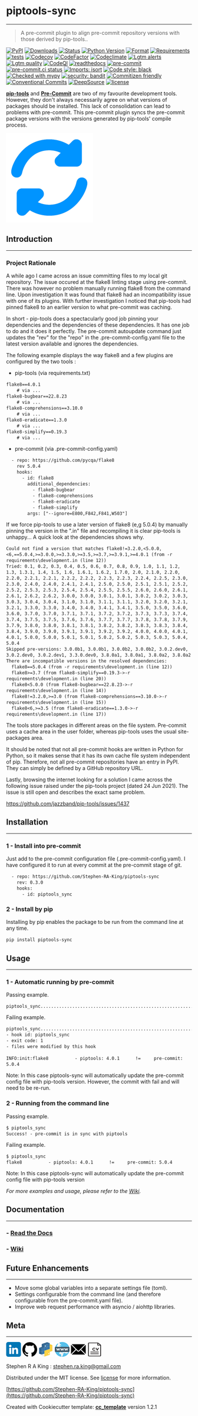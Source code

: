 # piptools-sync

---

> A pre-commit plugin to align pre-commit repository versions with those derived by pip-tools..

[![PyPI][pypi-image]][pypi-url]
[![Downloads][downloads-image]][downloads-url]
[![Status][status-image]][pypi-url]
[![Python Version][python-version-image]][pypi-url]
[![Format][format-image]][pypi-url]
[![Requirements][requirements-status-image]][requirements-status-url]
[![tests][tests-image]][tests-url]
[![Codecov][codecov-image]][codecov-url]
[![CodeFactor][codefactor-image]][codefactor-url]
[![Codeclimate][codeclimate-image]][codeclimate-url]
[![Lgtm alerts][lgtm-alerts-image]][lgtm-alerts-url]
[![Lgtm quality][lgtm-quality-image]][lgtm-quality-url]
[![CodeQl][codeql-image]][codeql-url]
[![readthedocs][readthedocs-image]][readthedocs-url]
[![pre-commit][pre-commit-image]][pre-commit-url]
[![pre-commit.ci status][pre-commit.ci-image]][pre-commit.ci-url]
[![Imports: isort][isort-image]][isort-url]
[![Code style: black][black-image]][black-url]
[![Checked with mypy][mypy-image]][mypy-url]
[![security: bandit][bandit-image]][bandit-url]
[![Commitizen friendly][commitizen-image]][commitizen-url]
[![Conventional Commits][conventional-commits-image]][conventional-commits-url]
[![DeepSource][deepsource-image]][deepsource-url]
[![license][license-image]][license-url]

[**pip-tools**][pip-tools-url] and [**Pre-Commit**][pre-commit-url] are two of my favourite development tools. However, they don't always necessarily agree
on what versions of packages should be installed.
This lack of consolidation can lead to problems with pre-commit.
This pre-commit plugin syncs the pre-commit package versions with the versions generated by pip-tools' compile process.

![](assets/header.png)

## Introduction

---

### Project Rationale

A while ago I came across an issue committing files to my local git repository. The issue occured at the flake8 linting stage using pre-commit.
There was however no problem manually running flake8 from the command line. Upon investigation It was found that flake8 had an
incompatibility issue with one of its plugins.
With further investigation I noticed that pip-tools had pinned flake8 to an earlier version to what pre-commit was caching.

In short - pip-tools does a spectacularly good job pinning your dependencies and the dependencies of these dependencies. It has one job to do and it does it perfectly.
The pre-commit autoupdate command just updates the "rev" for the "repo" in the .pre-commit-config.yaml file to the latest version available and ignores the dependencies.

The following example displays the way flake8 and a few plugins are configured by the two tools :

- pip-tools (via requirements.txt)

```shell
flake8==4.0.1
    # via ...
flake8-bugbear==22.8.23
    # via ...
flake8-comprehensions==3.10.0
    # via ...
flake8-eradicate==1.3.0
    # via ...
flake8-simplify==0.19.3
    # via ...
```

- pre-commit (via .pre-commit-config.yaml)

```shell
  - repo: https://github.com/pycqa/flake8
    rev 5.0.4
    hooks:
      - id: flake8
        additional_dependencies:
          - flake8-bugbear
          - flake8-comprehensions
          - flake8-eradicate
          - flake8-simplify
        args: ["--ignore=E800,F842,F841,W503"]
```

If we force pip-tools to use a later version of flake8 (e,g 5.0.4) by manually pinning the version in the ".in" file and recompiling it is clear pip-tools is unhappy... A quick look at the dependencies shows why.

```shell
Could not find a version that matches flake8!=3.2.0,<5.0.0,<6,==5.0.4,>=3.0.0,>=3.3.0,>=3.5,>=3.7,>=3.9.1,>=4.0.1 (from -r requirements\development.in (line 12))
Tried: 0.1, 0.2, 0.3, 0.4, 0.5, 0.6, 0.7, 0.8, 0.9, 1.0, 1.1, 1.2, 1.3, 1.3.1, 1.4, 1.5, 1.6, 1.6.1, 1.6.2, 1.7.0, 2.0, 2.1.0, 2.2.0, 2.2.0, 2.2.1, 2.2.1, 2.2.2, 2.2.2, 2.2.3, 2.2.3, 2.2.4, 2.2.5, 2.3.0, 2.3.0, 2.4.0, 2.4.0, 2.4.1, 2.4.1, 2.5.0, 2.5.0, 2.5.1, 2.5.1, 2.5.2, 2.5.2, 2.5.3, 2.5.3, 2.5.4, 2.5.4, 2.5.5, 2.5.5, 2.6.0, 2.6.0, 2.6.1, 2.6.1, 2.6.2, 2.6.2, 3.0.0, 3.0.0, 3.0.1, 3.0.1, 3.0.2, 3.0.2, 3.0.3, 3.0.3, 3.0.4, 3.0.4, 3.1.0, 3.1.0, 3.1.1, 3.1.1, 3.2.0, 3.2.0, 3.2.1, 3.2.1, 3.3.0, 3.3.0, 3.4.0, 3.4.0, 3.4.1, 3.4.1, 3.5.0, 3.5.0, 3.6.0, 3.6.0, 3.7.0, 3.7.0, 3.7.1, 3.7.1, 3.7.2, 3.7.2, 3.7.3, 3.7.3, 3.7.4, 3.7.4, 3.7.5, 3.7.5, 3.7.6, 3.7.6, 3.7.7, 3.7.7, 3.7.8, 3.7.8, 3.7.9, 3.7.9, 3.8.0, 3.8.0, 3.8.1, 3.8.1, 3.8.2, 3.8.2, 3.8.3, 3.8.3, 3.8.4, 3.8.4, 3.9.0, 3.9.0, 3.9.1, 3.9.1, 3.9.2, 3.9.2, 4.0.0, 4.0.0, 4.0.1, 4.0.1, 5.0.0, 5.0.0, 5.0.1, 5.0.1, 5.0.2, 5.0.2, 5.0.3, 5.0.3, 5.0.4, 5.0.4
Skipped pre-versions: 3.0.0b1, 3.0.0b1, 3.0.0b2, 3.0.0b2, 3.0.2.dev0, 3.0.2.dev0, 3.0.2.dev1, 3.3.0.dev0, 3.8.0a1, 3.8.0a1, 3.8.0a2, 3.8.0a2
There are incompatible versions in the resolved dependencies:
  flake8==5.0.4 (from -r requirements\development.in (line 12))
  flake8>=3.7 (from flake8-simplify==0.19.3->-r requirements\development.in (line 20))
  flake8<5.0.0 (from flake8-bugbear==22.8.23->-r requirements\development.in (line 14))
  flake8!=3.2.0,>=3.0 (from flake8-comprehensions==3.10.0->-r requirements\development.in (line 15))
  flake8<6,>=3.5 (from flake8-eradicate==1.3.0->-r requirements\development.in (line 17))
```

The tools store packages in different areas on the file system. Pre-commit uses a cache area in the user folder, whereas pip-tools uses the usual site-packages area.

It should be noted that not all pre-commit hooks are written in Python for Python, so it makes sense that it has its own cache file system independent of pip.
Therefore, not all pre-commit repositories have an entry in PyPI. They can simply be defined by a GitHub repository URL.

Lastly, browsing the internet looking for a solution I came across the following issue raised under the pip-tools project (dated 24 Jun 2021).
The issue is still open and describes the exact same problem.

https://github.com/jazzband/pip-tools/issues/1437

## Installation

---

### 1 - Install into pre-commit

Just add to the pre-commit configuration file (.pre-commit-config.yaml).
I have configured it to run at every commit at the pre-commit stage of git.

```shell
  - repo: https://github.com/Stephen-RA-King/piptools-sync
    rev: 0.3.0
    hooks:
      - id: piptools_sync
```

### 2 - Install by pip

Installing by pip enables the package to be run from the command line at any time.

```sh
pip install piptools-sync
```

## Usage

---

### 1 - Automatic running by pre-commit

Passing example.

```shell
piptools_sync............................................................Passed
```

Failing example.

```shell
piptools_sync............................................................Failed
- hook id: piptools_sync
- exit code: 1
- files were modified by this hook

INFO:init:flake8          - piptools: 4.0.1      !=     pre-commit: 5.0.4
```

Note: In this case piptools-sync will automatically update the pre-commit config file with pip-tools version.
However, the commit with fail and will need to be re-run.

### 2 - Running from the command line

Passing example.

```shell
$ piptools_sync
Success! - pre-commit is in sync with piptools
```

Failing example.

```shell
$ piptools_sync
flake8          - piptools: 4.0.1      !=     pre-commit: 5.0.4
```

Note: In this case piptools-sync will automatically update the pre-commit config file with pip-tools version

_For more examples and usage, please refer to the [Wiki][wiki]._

## Documentation

---

### - [**Read the Docs**](https://piptools-sync.readthedocs.io/en/latest/)

### - [**Wiki**](https://github.com/Stephen-RA-King/piptools-sync/wiki)

## Future Enhancements

---

- Move some global variables into a separate settings file (toml).
- Settings configurable from the command line (and therefore configurable from the pre-commit.yaml file).
- Improve web request performance with asyncio / aiohttp libraries.

## Meta

---

[![](assets/linkedin.png)](https://linkedin.com/in/stephen-k-3a4644210)
[![](assets/github.png)](https://github.com/Stephen-RA-King)
[![](assets/pypi.png)](https://pypi.org/project/piptools-sync/)
[![](assets/www.png)](https://www.justpython.tech)
[![](assets/email.png)](mailto:stephen.ra.king@gmail.com)
[![](assets/cv.png)](https://www.justpython.tech/cv)

Stephen R A King : stephen.ra.king@gmail.com

Distributed under the MIT license. See [license][license-url] for more information.

[https://github.com/Stephen-RA-King/piptools-sync](https://github.com/Stephen-RA-King/piptools-sync)

Created with Cookiecutter template: [**cc_template**][cc_template-url] version 1.2.1

<!-- Markdown link & img dfn's -->

[bandit-image]: https://img.shields.io/badge/security-bandit-yellow.svg
[bandit-url]: https://github.com/PyCQA/bandit
[black-image]: https://img.shields.io/badge/code%20style-black-000000.svg
[black-url]: https://github.com/psf/black
[cc_template-url]: https://github.com/Stephen-RA-King/cc_template
[codeclimate-image]: https://api.codeclimate.com/v1/badges/9543c409696e9976a987/maintainability
[codeclimate-url]: https://codeclimate.com/github/Stephen-RA-King/piptools-sync/maintainability
[codecov-image]: https://codecov.io/gh/Stephen-RA-King/piptools-sync/branch/main/graph/badge.svg
[codecov-url]: https://app.codecov.io/gh/Stephen-RA-King/piptools-sync
[codefactor-image]: https://www.codefactor.io/repository/github/Stephen-RA-King/piptools-sync/badge
[codefactor-url]: https://www.codefactor.io/repository/github/Stephen-RA-King/piptools-sync
[codeql-image]: https://github.com/Stephen-RA-King/piptools-sync/actions/workflows/codeql-analysis.yml/badge.svg
[codeql-url]: https://github.com/Stephen-RA-King/piptools-sync/actions/workflows/codeql-analysis.yml
[commitizen-image]: https://img.shields.io/badge/commitizen-friendly-brightgreen.svg
[commitizen-url]: http://commitizen.github.io/cz-cli/
[conventional-commits-image]: https://img.shields.io/badge/Conventional%20Commits-1.0.0-yellow.svg?style=flat-square
[conventional-commits-url]: https://conventionalcommits.org
[deepsource-image]: https://static.deepsource.io/deepsource-badge-light-mini.svg
[deepsource-url]: https://deepsource.io/gh/Stephen-RA-King/piptools-sync/?ref=repository-badge
[downloads-image]: https://static.pepy.tech/personalized-badge/piptools-sync?period=total&units=international_system&left_color=black&right_color=orange&left_text=Downloads
[downloads-url]: https://pepy.tech/project/piptools-sync
[format-image]: https://img.shields.io/pypi/format/piptools-sync
[isort-image]: https://img.shields.io/badge/%20imports-isort-%231674b1?style=flat&labelColor=ef8336
[isort-url]: https://github.com/pycqa/isort/
[lgtm-alerts-image]: https://img.shields.io/lgtm/alerts/g/Stephen-RA-King/piptools-sync.svg?logo=lgtm&logoWidth=18
[lgtm-alerts-url]: https://lgtm.com/projects/g/Stephen-RA-King/piptools-sync/alerts/
[lgtm-quality-image]: https://img.shields.io/lgtm/grade/python/g/Stephen-RA-King/piptools-sync.svg?logo=lgtm&logoWidth=18
[lgtm-quality-url]: https://lgtm.com/projects/g/Stephen-RA-King/piptools-sync/context:python
[license-image]: https://img.shields.io/pypi/l/piptools-sync
[license-url]: https://github.com/Stephen-RA-King/piptools-sync/blob/main/LICENSE
[mypy-image]: http://www.mypy-lang.org/static/mypy_badge.svg
[mypy-url]: http://mypy-lang.org/
[pip-tools-url]: https://github.com/jazzband/pip-tools/
[pre-commit-image]: https://img.shields.io/badge/pre--commit-enabled-brightgreen?logo=pre-commit&logoColor=white
[pre-commit-url]: https://github.com/pre-commit/pre-commit
[pre-commit.ci-image]: https://results.pre-commit.ci/badge/github/Stephen-RA-King/piptools-sync/main.svg
[pre-commit.ci-url]: https://results.pre-commit.ci/latest/github/Stephen-RA-King/piptools-sync/main
[pypi-url]: https://pypi.org/project/piptools-sync/
[pypi-image]: https://img.shields.io/pypi/v/piptools-sync.svg
[python-version-image]: https://img.shields.io/pypi/pyversions/piptools-sync
[readthedocs-image]: https://readthedocs.org/projects/piptools-sync/badge/?version=latest
[readthedocs-url]: https://piptools-sync.readthedocs.io/en/latest/?badge=latest
[requirements-status-image]: https://requires.io/github/Stephen-RA-King/piptools-sync/requirements.svg?branch=main
[requirements-status-url]: https://requires.io/github/Stephen-RA-King/piptools-sync/requirements/?branch=main
[status-image]: https://img.shields.io/pypi/status/piptools-sync.svg
[tests-image]: https://github.com/Stephen-RA-King/piptools-sync/actions/workflows/tests.yml/badge.svg
[tests-url]: https://github.com/Stephen-RA-King/piptools-sync/actions/workflows/tests.yml
[wiki]: https://github.com/Stephen-RA-King/piptools-sync/wiki

